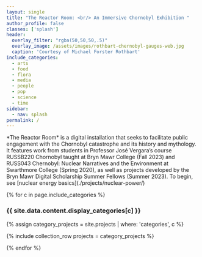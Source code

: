 ```yaml
---
layout: single
title: "The Reactor Room: <br/> An Immersive Chornobyl Exhibition "
author_profile: false
classes: ['splash']
header:
  overlay_filter: "rgba(50,50,50,.5)"
  overlay_image: /assets/images/rothbart-chernobyl-gauges-web.jpg
  caption: 'Courtesy of Michael Forster Rothbart'
include_categories:   
  - arts
  - food
  - flora
  - media
  - people
  - pop
  - science
  - time
sidebar:
  - nav: splash
permalink: /
---
```



<div id="mission" markdown="1">
  *The Reactor Room* is a digital installation that seeks to facilitate public engagement with the Chornobyl catastrophe and its history and mythology. It features work from students in Professor José Vergara’s course RUSSB220 Chornobyl taught at Bryn Mawr College (Fall 2023) and RUSS043 Chernobyl: Nuclear Narratives and the Environment at Swarthmore College (Spring 2020), as well as projects developed by the Bryn Mawr Digital Scholarship Summer Fellows (Summer 2023).
 To begin, see [nuclear energy basics](./projects/nuclear-power/)
</div>

{% for c in page.include_categories %}

<div id="{{ c }}" class="pane">

<h3>{{ site.data.content.display_categories[c] }}</h3>

{% assign category_projects = site.projects | where: 'categories', c  %}

{% include collection_row projects = category_projects  %}
  
</div>

{% endfor %}
